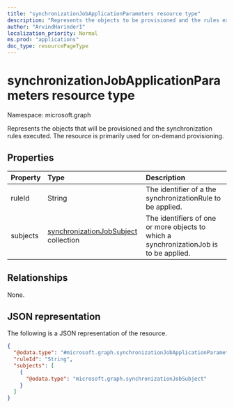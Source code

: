 ```yaml
---
title: "synchronizationJobApplicationParameters resource type"
description: "Represents the objects to be provisioned and the rules executed during on-demand provisioning."
author: "ArvindHarinder1"
localization_priority: Normal
ms.prod: "applications"
doc_type: resourcePageType
---
```


# synchronizationJobApplicationParameters resource type

Namespace: microsoft.graph

Represents the objects that will be provisioned and the synchronization rules executed. The resource is primarily used for on-demand provisioning. 

## Properties
|Property|Type|Description|
|:---|:---|:---|
|ruleId|String|The identifier of a the synchronizationRule to be applied.|
|subjects|[synchronizationJobSubject](../resources/synchronization-synchronizationjobsubject.md) collection|The identifiers of one or more objects to which a synchronizationJob is to be applied.|

## Relationships
None.

## JSON representation
The following is a JSON representation of the resource.
<!-- {
  "blockType": "resource",
  "@odata.type": "microsoft.graph.synchronizationJobApplicationParameters"
}
-->
``` json
{
  "@odata.type": "#microsoft.graph.synchronizationJobApplicationParameters",
  "ruleId": "String",
  "subjects": [
    {
      "@odata.type": "microsoft.graph.synchronizationJobSubject"
    }
  ]
}
```


